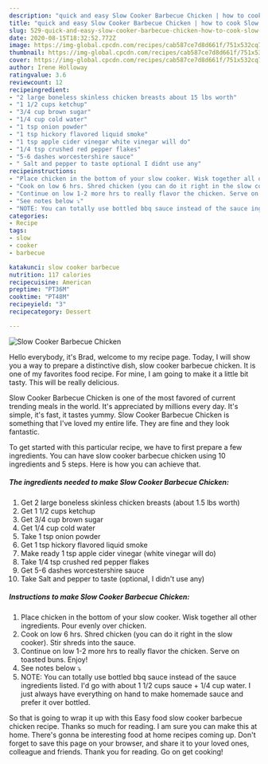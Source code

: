 ```yaml
---
description: "quick and easy Slow Cooker Barbecue Chicken | how to cook Slow Cooker Barbecue Chicken"
title: "quick and easy Slow Cooker Barbecue Chicken | how to cook Slow Cooker Barbecue Chicken"
slug: 529-quick-and-easy-slow-cooker-barbecue-chicken-how-to-cook-slow-cooker-barbecue-chicken
date: 2020-08-15T18:32:52.772Z
image: https://img-global.cpcdn.com/recipes/cab587ce7d8d661f/751x532cq70/slow-cooker-barbecue-chicken-recipe-main-photo.jpg
thumbnail: https://img-global.cpcdn.com/recipes/cab587ce7d8d661f/751x532cq70/slow-cooker-barbecue-chicken-recipe-main-photo.jpg
cover: https://img-global.cpcdn.com/recipes/cab587ce7d8d661f/751x532cq70/slow-cooker-barbecue-chicken-recipe-main-photo.jpg
author: Irene Holloway
ratingvalue: 3.6
reviewcount: 12
recipeingredient:
- "2 large boneless skinless chicken breasts about 15 lbs worth"
- "1 1/2 cups ketchup"
- "3/4 cup brown sugar"
- "1/4 cup cold water"
- "1 tsp onion powder"
- "1 tsp hickory flavored liquid smoke"
- "1 tsp apple cider vinegar white vinegar will do"
- "1/4 tsp crushed red pepper flakes"
- "5-6 dashes worcestershire sauce"
- " Salt and pepper to taste optional I didnt use any"
recipeinstructions:
- "Place chicken in the bottom of your slow cooker. Wisk together all other ingredients. Pour evenly over chicken."
- "Cook on low 6 hrs. Shred chicken (you can do it right in the slow cooker). Stir shreds into the sauce."
- "Continue on low 1-2 more hrs to really flavor the chicken. Serve on toasted buns. Enjoy!"
- "See notes below ⤵"
- "NOTE: You can totally use bottled bbq sauce instead of the sauce ingredients listed. I&#39;d go with about 1 1/2 cups sauce + 1/4 cup water. I just always have everything on hand to make homemade sauce and prefer it over bottled."
categories:
- Recipe
tags:
- slow
- cooker
- barbecue

katakunci: slow cooker barbecue 
nutrition: 117 calories
recipecuisine: American
preptime: "PT36M"
cooktime: "PT48M"
recipeyield: "3"
recipecategory: Dessert

---
```



![Slow Cooker Barbecue Chicken](https://img-global.cpcdn.com/recipes/cab587ce7d8d661f/751x532cq70/slow-cooker-barbecue-chicken-recipe-main-photo.jpg)

Hello everybody, it's Brad, welcome to my recipe page. Today, I will show you a way to prepare a distinctive dish, slow cooker barbecue chicken. It is one of my favorites food recipe. For mine, I am going to make it a little bit tasty. This will be really delicious.



Slow Cooker Barbecue Chicken is one of the most favored of current trending meals in the world. It's appreciated by millions every day. It's simple, it's fast, it tastes yummy. Slow Cooker Barbecue Chicken is something that I've loved my entire life. They are fine and they look fantastic.


To get started with this particular recipe, we have to first prepare a few ingredients. You can have slow cooker barbecue chicken using 10 ingredients and 5 steps. Here is how you can achieve that.

<!--inarticleads1-->

##### The ingredients needed to make Slow Cooker Barbecue Chicken:

1. Get 2 large boneless skinless chicken breasts (about 1.5 lbs worth)
1. Get 1 1/2 cups ketchup
1. Get 3/4 cup brown sugar
1. Get 1/4 cup cold water
1. Take 1 tsp onion powder
1. Get 1 tsp hickory flavored liquid smoke
1. Make ready 1 tsp apple cider vinegar (white vinegar will do)
1. Take 1/4 tsp crushed red pepper flakes
1. Get 5-6 dashes worcestershire sauce
1. Take  Salt and pepper to taste (optional, I didn&#39;t use any)




<!--inarticleads2-->

##### Instructions to make Slow Cooker Barbecue Chicken:

1. Place chicken in the bottom of your slow cooker. Wisk together all other ingredients. Pour evenly over chicken.
1. Cook on low 6 hrs. Shred chicken (you can do it right in the slow cooker). Stir shreds into the sauce.
1. Continue on low 1-2 more hrs to really flavor the chicken. Serve on toasted buns. Enjoy!
1. See notes below ⤵
1. NOTE: You can totally use bottled bbq sauce instead of the sauce ingredients listed. I&#39;d go with about 1 1/2 cups sauce + 1/4 cup water. I just always have everything on hand to make homemade sauce and prefer it over bottled.




So that is going to wrap it up with this Easy food slow cooker barbecue chicken recipe. Thanks so much for reading. I am sure you can make this at home. There's gonna be interesting food at home recipes coming up. Don't forget to save this page on your browser, and share it to your loved ones, colleague and friends. Thank you for reading. Go on get cooking!
